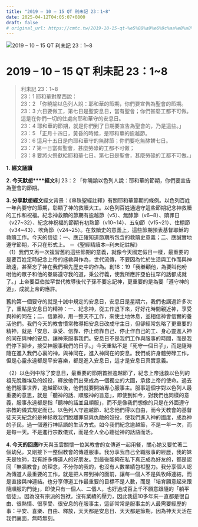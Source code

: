 ```yaml
---
title: "2019 – 10 – 15 QT 利未記 23：1~8"
date: 2025-04-12T04:05:07+0800
draft: false
# original_url: https://cmtc.tw/2019-10-15-qt-%e5%88%a9%e6%9c%aa%e8%a8%98-23%ef%bc%9a18
---
```


![2019 – 10 – 15 QT 利未記 23：1~8](/images/qt.jpg   "2019 – 10 – 15 QT 利未記 23：1~8")

# 2019 – 10 – 15 QT 利未記 23：1~8

> 利未記 23：1~8  
> 23：1 耶和華對摩西說：  
> 23：2 「你曉諭以色列人說：耶和華的節期，你們要宣告為聖會的節期。  
> 23：3 六日要做工，第七日是聖安息日，當有聖會；你們甚麼工都不可做。這是在你們一切的住處向耶和華守的安息日。  
> 23：4 耶和華的節期，就是你們到了日期要宣告為聖會的，乃是這些。」  
> 23：5 「正月十四日，黃昏的時候，是耶和華的逾越節。  
> 23：6 這月十五日是向耶和華守的無酵節；你們要吃無酵餅七日。  
> 23：7 第一日當有聖會，甚麼勞碌的工都不可做；  
> 23：8 要將火祭獻給耶和華七日。第七日是聖會，甚麼勞碌的工都不可做。」

**1.** **經文誦讀**

**2. 今天默想****經文**利 23：2 「你曉諭以色列人說：耶和華的節期，你們要宣告為聖會的節期。

**3. 分享默想經文**經文背景：《串珠聖經註釋》有關耶和華節期的條例。以色列百姓一年內要守的節期，彰顯了神的救贖大工。以色列百姓通過守這些節期紀念神救贖的工作和祝福。紀念神救贖的節期有逾越節（v5）、無酵節（v6~8）、贖罪日（v27~32）、紀念神祝福的節期有初熟節（v10~14）、五旬節（v15~21）、住棚節（v34~43）、吹角節（v24~25）。在救贖史的意義上，這些節期預表基督耶穌的救贖工作。今天的信徒：一、應正確知道節期所包含的救贖史意義；二、應誠實地遵守節期，不只在形式上。 －《聖經精讀本─利未記註解》  
（1）我們又再一次複習舊約這些節期的意義，就像今天國定假日一樣，最重要的是要百姓定時紀念上帝的拯救與作為，世代流傳，不要因為忙於生活與工作而與神疏遠，甚至忘了神在我們祖先歷史中的作為。創18：19「我眷顧他，為要叫他吩咐他的眾子和他的眷屬遵守我的道，秉公行義，使我所應許亞伯拉罕的話都成就了。」上帝要亞伯拉罕世代教導後代子孫不要忘記神，更重要的是為要「遵守神的道」，成就上帝的應許。

舊約第一個要守的就是十誡中規定的安息日，安息日是星期六，我們也講過許多次了，重點是安息日的精神：一、紀念神，從工作退下來，好好花時間親近神，享受與神的同在；二、信靠神，用一整天不工作，來使土地休息，並相信神會信實的養活他們。我們今天的教會慣常教導把安息日改成守主日，但卻經常忽略了更重要的精神，就是「安息、享受、信靠、停止倚靠自己、停止作自己的工、身心靈進入神的同在與神的安息、讓神來服事我們。安息日不是我們工作與服事的時間，而是我們停下腳步，接受神服事我們的日子。」今天重點不是「死守一個日子」，而是隨時隨在進入我們心裏的神，與神同在，進入神同在的安息。我們或許身體勞碌工作，但是心靈永遠都是平安喜樂，都是進入安息日，這才是安息日真實意義。

（2）以色列中除了安息日，最重要的節期首推逾越節了，紀念上帝拯救以色列的祖先脫離埃及的奴役，釋放他們出來成為一個獨立的大國，承接上帝的使命。過去他們服事世界，逾越節以後，他們就要開始專心服事主。服事這個字對以色列人最重要的意思，就是「聽神的話、順服神的旨意」，即使到如今，對我們也同樣的意義，服事永遠都是指「聽神的話並且順服」，而不是像我們想像的只是在外面遵守宗教的儀式規定而已。以色列人守逾越節．紀念他們得以自由，而今天教會的基督徒天天紀念的是神拯救我們脫離罪惡與仇敵的奴役，使我們進入神的國度，成為神的子民，過一個遵行神話語的生活方式。如今我們紀念逾越節，不是一年一次，而是每一天。不是進行宗教儀式，而是全人全心聽從神的話語而活。

**4. 今天的回應**昨天與玉雲關懷一位某教會的女傳道一起用餐，關心她又要忙著二個幼兒，又剛接下一整個教會的傳道服事。我分享我自己全職服事的經歷，我的妹夫是牧師，我有許多傳道人的好朋友。到最後能夠在私下真正成為好友的，都是認同「無牆教會」的理念，不分你的我的，也沒有人數業績包袱壓力。我分享個人認為傳道人最重要的工作，就是把人帶到神的面前，讓每一個人不是與牧師連結，而是直接與神連結。也分享傳道工作最重要的目標不是人數，而是「培育願意起來跟隨順服的門徒」，即使只有一個人、二個人，也好過成百上千不願意跟隨的「躺平信徒」。因為沒有宗派的包袱，沒有業績的壓力，因此我這10多年來一直都是很自由、很熱情、很享受、很安息的在服事主，這卻常常是服事主的人最需要經歷的事：平安、喜樂、自由、釋放，天天都是安息日、天天都是節期，因為神天天活在我們裏面，無時無刻。